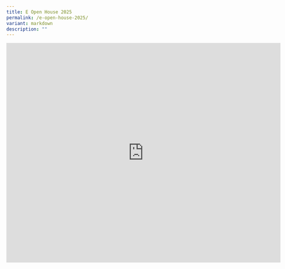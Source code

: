 ```yaml
---
title: E Open House 2025
permalink: /e-open-house-2025/
variant: markdown
description: ""
---
```

<iframe allowfullscreen="true" height="576" width="720" frameborder="0" src="https://docs.google.com/presentation/d/e/2PACX-1vQtQF01Gzw5J2ZKlzx4izBmcmFdUet8v2EqfV8wJ1VtnRz7YNK7dcN5JPuW4ubWEsjcLGRiDdCaaAMr/pubembed?start=false&amp;loop=false&amp;delayms=3000"></iframe>